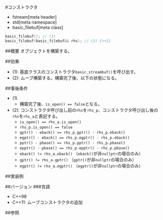 #コンストラクタ
* fstream[meta header]
* std[meta namespace]
* basic_filebuf[meta class]

```cpp
basic_filebuf(); // (1)
basic_filebuf(basic_filebuf&& rhs); // (2) C++11
```

##概要
オブジェクトを構築する。

##効果

- (1): 基底クラスのコンストラクタ`basic_streambuf()`を呼び出す。
- (2): ムーブ構築する。構築完了後、以下の状態になる。

##事後条件
- (1)
    - 構築完了後、`is_open() == false`となる。
- (2): コンストラクタ呼び出し前の`rhs`を`rhs_p`、コンストラクタ呼び出し後の`rhs`を`rhs_a`と表記する。
    - `is_open() == rhs_a.is_open()`
    - `rhs_p.is_open() == false`
    - `gptr() - eback() == rhs_p.gptr() - rhs_p.eback()`
    - `egptr() - eback() == rhs_p.egptr() - rhs_p.eback()`
    - `pptr() - pbase() == rhs_p.pptr() - rhs_p.pbase()`
    - `epptr() - pbase() == rhs_p.epptr() - rhs_p.pbase()`
    - `eback() != rhs_a.eback()` （`eback()`が非`nullptr`の場合のみ）
    - `gptr() != rhs_a.gptr()` （`gptr()`が非`nullptr`の場合のみ）
    - `egptr() != rhs_a.egptr()` （`egptr()`が非`nullptr`の場合のみ）

##実装例

##バージョン
###言語
- C++98
- C++11: ムーブコンストラクタの追加

##参照
